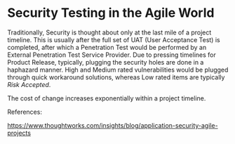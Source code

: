 # Security Testing in the Agile World

<p>Traditionally, Security is thought about only at the last mile of a project timeline.  This is usually after the full set of UAT (User Acceptance Test) is completed, after which a Penetration Test would be performed by an External Penetration Test Service Provider.  Due to pressing timelines for Product Release, typically, plugging the security holes are done in a haphazard manner.  High and Medium rated vulnerabilities would be plugged through quick workaround solutions, whereas Low rated items are typically <i>Risk Accepted</i>.

<p>The cost of change increases exponentially within a project timeline.


<p> References:
<p><a href="https://www.thoughtworks.com/insights/blog/application-security-agile-projects">https://www.thoughtworks.com/insights/blog/application-security-agile-projects</a>

